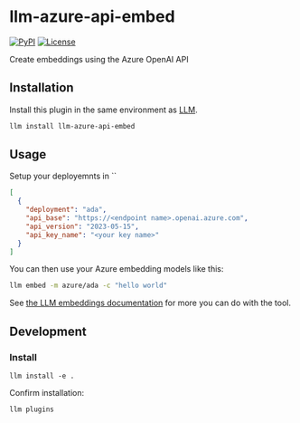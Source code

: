 # llm-azure-api-embed

[![PyPI](https://img.shields.io/pypi/v/llm-azure-api-embed.svg)](https://pypi.org/project/llm-azure-api-embed/)
[![License](https://img.shields.io/badge/license-Apache%202.0-blue.svg)](https://github.com/orangewise/llm-azure-api-embed/blob/main/LICENSE)

Create embeddings using the Azure OpenAI API

## Installation

Install this plugin in the same environment as [LLM](https://llm.datasette.io/).

```bash
llm install llm-azure-api-embed
```
## Usage

Setup your deployemnts in ``

```json
[
  {
    "deployment": "ada",
    "api_base": "https://<endpoint name>.openai.azure.com",
    "api_version": "2023-05-15",
    "api_key_name": "<your key name>"
  }
]
```

You can then use your Azure embedding models like this:

```bash
llm embed -m azure/ada -c "hello world"
```

See [the LLM embeddings documentation](https://llm.datasette.io/en/stable/embeddings/index.html) for more you can do with the tool.


## Development

### Install 

```
llm install -e .
```

Confirm installation:

```
llm plugins
```